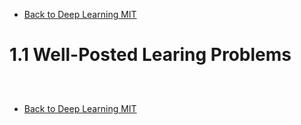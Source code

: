 * [Back to Deep Learning MIT](../../main.md)

# 1.1 Well-Posted Learing Problems

##














<br>

* [Back to Deep Learning MIT](../../main.md)